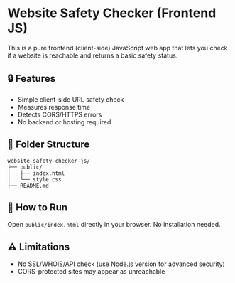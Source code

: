 # Website Safety Checker (Frontend JS)

This is a pure frontend (client-side) JavaScript web app that lets you check if a website is reachable and returns a basic safety status.

## 🔒 Features
- Simple client-side URL safety check
- Measures response time
- Detects CORS/HTTPS errors
- No backend or hosting required

## 🧱 Folder Structure
```
website-safety-checker-js/
├── public/
│   ├── index.html
│   └── style.css
├── README.md
```

## 🚀 How to Run
Open `public/index.html` directly in your browser. No installation needed.

## ⚠️ Limitations
- No SSL/WHOIS/API check (use Node.js version for advanced security)
- CORS-protected sites may appear as unreachable
